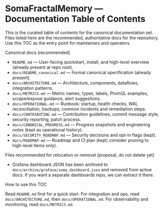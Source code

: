 SomaFractalMemory — Documentation Table of Contents
==================================================

This is the curated table of contents for the canonical documentation set. Files listed here are the recommended, authoritative docs for the repository. Use this TOC as the entry point for maintainers and operators.

Canonical docs (recommended)

- `README.md` — User-facing quickstart, install, and high-level overview (already present at repo root).
- `docs/README_canonical.md` — Formal canonical specification (already present).
- `docs/ARCHITECTURE.md` — Architecture, components, dataflows, integration patterns.
- `docs/METRICS.md` — Metric names, types, labels, PromQL examples, scrape/expose guidance, alert suggestions.
- `docs/OPERATIONAL.md` — Runbook: startup, health checks, WAL reconciliation, backups, common incidents and remediation steps.
- `docs/CONTRIBUTING.md` — Contribution guidelines, commit message style, security reporting, patch process.
- `docs/CANONICAL_PROGRESS.md` — Progress snapshots and engineering notes (kept as operational history).
- `docs/SECURITY_ROADMAP.md` — Security decisions and opt-in flags (kept).
- `docs/ROADMAP.md` — Roadmap and CI plan (kept; consider pruning to high-level items only).

Files recommended for relocation or removal (proposal, do not delete yet)

- Grafana dashboard JSON has been archived to `docs/archive/grafana/soma_dashboard.json` and removed from active docs. If you want a separate dashboards repo, we can extract it there.

How to use this TOC

Read `README.md` first for a quick start. For integration and ops, read `docs/ARCHITECTURE.md`, then `docs/OPERATIONAL.md`. For observability and monitoring, read `docs/METRICS.md`.
